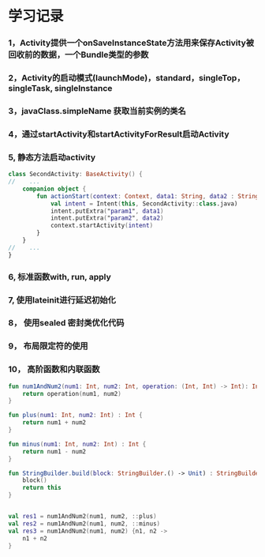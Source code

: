 # 学习记录

### 1，Activity提供一个onSaveInstanceState方法用来保存Activity被回收前的数据，一个Bundle类型的参数
### 2，Activity的启动模式(launchMode)，standard，singleTop， singleTask, singleInstance
### 3，javaClass.simpleName 获取当前实例的类名
### 4，通过startActivity和startActivityForResult启动Activity
### 5, 静态方法启动activity
```kotlin
class SecondActivity: BaseActivity() {
//    ...
    companion object {
        fun actionStart(context: Context, data1: String, data2 : String) {
            val intent = Intent(this, SecondActivity::class.java)
            intent.putExtra("param1", data1)
            intent.putExtra("param2", data2)
            context.startActivity(intent)
        }
    }
//    ...
}


```
### 6, 标准函数with, run, apply
### 7, 使用lateinit进行延迟初始化
### 8， 使用sealed 密封类优化代码
### 9， 布局限定符的使用
### 10， 高阶函数和内联函数
```kotlin
fun num1AndNum2(num1: Int, num2: Int, operation: (Int, Int) -> Int): Int {
    return operation(num1, num2)
}

fun plus(num1: Int, num2: Int) : Int {
    return num1 + num2
}

fun minus(num1: Int, num2: Int) : Int {
    return num1 - num2
}

fun StringBuilder.build(block: StringBuilder.() -> Unit) : StringBuilder {
    block()
    return this
}


val res1 = num1AndNum2(num1, num2, ::plus)
val res2 = num1AndNum2(num1, num2, ::minus)
val res3 = num1AndNum2(num1, num2) {n1, n2 ->
    n1 + n2
}

```

